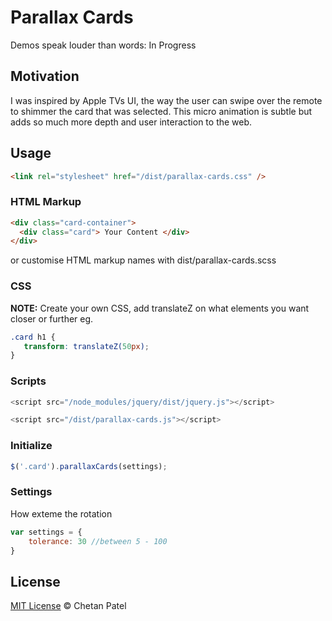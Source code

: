 # Parallax Cards
Demos speak louder than words: In Progress
<!-- [View]() -->

## Motivation
I was inspired by Apple TVs UI, the way the user can swipe over the remote to shimmer the card that was selected.
This micro animation is subtle but adds so much more depth and user interaction to the web.

## Usage
```html
<link rel="stylesheet" href="/dist/parallax-cards.css" />
```

### HTML Markup
```html
<div class="card-container">
  <div class="card"> Your Content </div>
</div>
```
or customise HTML markup names with dist/parallax-cards.scss

### CSS
**NOTE:** Create your own CSS, add translateZ on what elements you want closer or further eg.
```css
.card h1 {
   transform: translateZ(50px);
}
```

### Scripts
```javascript
<script src="/node_modules/jquery/dist/jquery.js"></script>
```
```javascript
<script src="/dist/parallax-cards.js"></script>
```

### Initialize
```javascript
$('.card').parallaxCards(settings);
```

### Settings
How exteme the rotation
```javascript
var settings = {
	tolerance: 30 //between 5 - 100
}
```

## License
[MIT License](https://github.com/ChetanPate1/parallax-cards/blob/master/LICENCE.md)
© Chetan Patel
